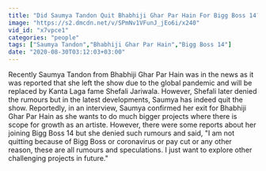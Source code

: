 ```yaml
---
title: "Did Saumya Tandon Quit Bhabhiji Ghar Par Hain For Bigg Boss 14?"
image: "https://s2.dmcdn.net/v/SPmNv1VFunJ_jEo6i/x240"
vid_id: "x7vpce1"
categories: "people"
tags: ["Saumya Tandon","Bhabhiji Ghar Par Hain","Bigg Boss 14"]
date: "2020-08-30T03:12:03+03:00"
---
```

Recently Saumya Tandon from Bhabhiji Ghar Par Hain was in the news as it was reported that she left the show due to the global pandemic and will be replaced by Kanta Laga fame Shefali Jariwala. However, Shefali later denied the rumours but in the latest developments, Saumya has indeed quit the show. Reportedly, in an interview, Saumya confirmed her exit for Bhabhiji Ghar Par Hain as she wants to do much bigger projects where there is scope for growth as an artiste. However, there were some reports about her joining Bigg Boss 14 but she denied such rumours and said, &quot;I am not quitting because of Bigg Boss or coronavirus or pay cut or any other reason, these are all rumours and speculations. I just want to explore other challenging projects in future.&quot;
